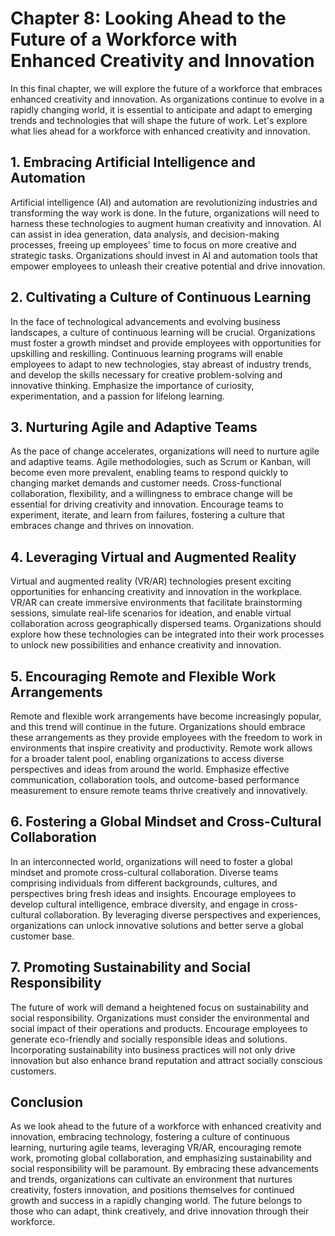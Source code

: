 Chapter 8: Looking Ahead to the Future of a Workforce with Enhanced Creativity and Innovation
=============================================================================================

In this final chapter, we will explore the future of a workforce that embraces enhanced creativity and innovation. As organizations continue to evolve in a rapidly changing world, it is essential to anticipate and adapt to emerging trends and technologies that will shape the future of work. Let's explore what lies ahead for a workforce with enhanced creativity and innovation.

**1. Embracing Artificial Intelligence and Automation**
-------------------------------------------------------

Artificial intelligence (AI) and automation are revolutionizing industries and transforming the way work is done. In the future, organizations will need to harness these technologies to augment human creativity and innovation. AI can assist in idea generation, data analysis, and decision-making processes, freeing up employees' time to focus on more creative and strategic tasks. Organizations should invest in AI and automation tools that empower employees to unleash their creative potential and drive innovation.

**2. Cultivating a Culture of Continuous Learning**
---------------------------------------------------

In the face of technological advancements and evolving business landscapes, a culture of continuous learning will be crucial. Organizations must foster a growth mindset and provide employees with opportunities for upskilling and reskilling. Continuous learning programs will enable employees to adapt to new technologies, stay abreast of industry trends, and develop the skills necessary for creative problem-solving and innovative thinking. Emphasize the importance of curiosity, experimentation, and a passion for lifelong learning.

**3. Nurturing Agile and Adaptive Teams**
-----------------------------------------

As the pace of change accelerates, organizations will need to nurture agile and adaptive teams. Agile methodologies, such as Scrum or Kanban, will become even more prevalent, enabling teams to respond quickly to changing market demands and customer needs. Cross-functional collaboration, flexibility, and a willingness to embrace change will be essential for driving creativity and innovation. Encourage teams to experiment, iterate, and learn from failures, fostering a culture that embraces change and thrives on innovation.

**4. Leveraging Virtual and Augmented Reality**
-----------------------------------------------

Virtual and augmented reality (VR/AR) technologies present exciting opportunities for enhancing creativity and innovation in the workplace. VR/AR can create immersive environments that facilitate brainstorming sessions, simulate real-life scenarios for ideation, and enable virtual collaboration across geographically dispersed teams. Organizations should explore how these technologies can be integrated into their work processes to unlock new possibilities and enhance creativity and innovation.

**5. Encouraging Remote and Flexible Work Arrangements**
--------------------------------------------------------

Remote and flexible work arrangements have become increasingly popular, and this trend will continue in the future. Organizations should embrace these arrangements as they provide employees with the freedom to work in environments that inspire creativity and productivity. Remote work allows for a broader talent pool, enabling organizations to access diverse perspectives and ideas from around the world. Emphasize effective communication, collaboration tools, and outcome-based performance measurement to ensure remote teams thrive creatively and innovatively.

**6. Fostering a Global Mindset and Cross-Cultural Collaboration**
------------------------------------------------------------------

In an interconnected world, organizations will need to foster a global mindset and promote cross-cultural collaboration. Diverse teams comprising individuals from different backgrounds, cultures, and perspectives bring fresh ideas and insights. Encourage employees to develop cultural intelligence, embrace diversity, and engage in cross-cultural collaboration. By leveraging diverse perspectives and experiences, organizations can unlock innovative solutions and better serve a global customer base.

**7. Promoting Sustainability and Social Responsibility**
---------------------------------------------------------

The future of work will demand a heightened focus on sustainability and social responsibility. Organizations must consider the environmental and social impact of their operations and products. Encourage employees to generate eco-friendly and socially responsible ideas and solutions. Incorporating sustainability into business practices will not only drive innovation but also enhance brand reputation and attract socially conscious customers.

**Conclusion**
--------------

As we look ahead to the future of a workforce with enhanced creativity and innovation, embracing technology, fostering a culture of continuous learning, nurturing agile teams, leveraging VR/AR, encouraging remote work, promoting global collaboration, and emphasizing sustainability and social responsibility will be paramount. By embracing these advancements and trends, organizations can cultivate an environment that nurtures creativity, fosters innovation, and positions themselves for continued growth and success in a rapidly changing world. The future belongs to those who can adapt, think creatively, and drive innovation through their workforce.
